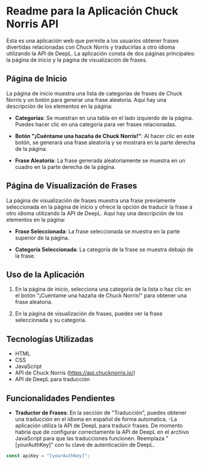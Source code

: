 # Readme para la Aplicación Chuck Norris API

Esta es una aplicación web que permite a los usuarios obtener frases divertidas relacionadas con Chuck Norris y traducirlas a otro idioma utilizando la API de DeepL. La aplicación consta de dos páginas principales: la página de inicio y la página de visualización de frases.

## Página de Inicio
La página de inicio muestra una lista de categorías de frases de Chuck Norris y un botón para generar una frase aleatoria. Aquí hay una descripción de los elementos en la página:

- **Categorías**: Se muestran en una tabla en el lado izquierdo de la página. Puedes hacer clic en una categoría para ver frases relacionadas.

- **Botón "¡Cuéntame una hazaña de Chuck Norris!"**: Al hacer clic en este botón, se generará una frase aleatoria y se mostrará en la parte derecha de la página.

- **Frase Aleatoria**: La frase generada aleatoriamente se muestra en un cuadro en la parte derecha de la página.

## Página de Visualización de Frases
La página de visualización de frases muestra una frase previamente seleccionada en la página de inicio y ofrece la opción de traducir la frase a otro idioma utilizando la API de DeepL. Aquí hay una descripción de los elementos en la página:

- **Frase Seleccionada**: La frase seleccionada se muestra en la parte superior de la página.

- **Categoría Seleccionada**: La categoría de la frase se muestra debajo de la frase.


## Uso de la Aplicación
1. En la página de inicio, selecciona una categoría de la lista o haz clic en el botón "¡Cuéntame una hazaña de Chuck Norris!" para obtener una frase aleatoria.

2. En la página de visualización de frases, puedes ver la frase seleccionada y su categoría.



## Tecnologías Utilizadas
- HTML
- CSS
- JavaScript
- API de Chuck Norris (https://api.chucknorris.io/)
- API de DeepL para traducción


## Funcionalidades Pendientes

- **Traductor de Frases**: En la sección de "Traducción", puedes obtener una traducción en el idioma en español de forma automatica.
-La aplicación utiliza la API de DeepL para traducir frases. De momento habria que  de configurar correctamente la API de DeepL en el archivo JavaScript para que las traducciones funcionen. Reemplaza "[yourAuthKey]" con tu clave de autenticación de DeepL.

```javascript
const apiKey = "[yourAuthKey]";


